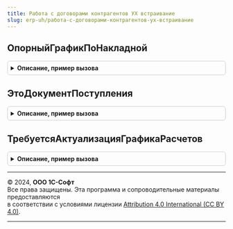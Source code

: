 ```yaml
---
title: Работа с договорами контрагентов УХ встраивание
slug: erp-uh/работа-с-договорами-контрагентов-ух-встраивание
---
```



## ОпорныйГрафикПоНакладной
<details style="margin: 1em 0; padding: 0.5em; border: 1px solid #ccc; border-radius: 6px;">

<summary style="font-weight: bold; cursor: pointer;">Описание, пример вызова</summary>

```bsl

Функция ОпорныйГрафикПоНакладной(ОбъектРасчетов, ОбщаяСумма, ДатаОтсчета) Экспорт
```

Пример вызова
```bsl
Результат = РаботаСДоговорамиКонтрагентовУХВстраивание.ОпорныйГрафикПоНакладной(ОбъектРасчетов, ОбщаяСумма, ДатаОтсчета) 
```
</details>

## ЭтоДокументПоступления
<details style="margin: 1em 0; padding: 0.5em; border: 1px solid #ccc; border-radius: 6px;">

<summary style="font-weight: bold; cursor: pointer;">Описание, пример вызова</summary>

```bsl

Функция ЭтоДокументПоступления(Документ) Экспорт
```

Пример вызова
```bsl
Результат = РаботаСДоговорамиКонтрагентовУХВстраивание.ЭтоДокументПоступления(Документ) 
```
</details>

## ТребуетсяАктуализацияГрафикаРасчетов
<details style="margin: 1em 0; padding: 0.5em; border: 1px solid #ccc; border-radius: 6px;">

<summary style="font-weight: bold; cursor: pointer;">Описание, пример вызова</summary>

```bsl

Функция ТребуетсяАктуализацияГрафикаРасчетов(ДокументГрафика, РеквизитыДокументаГрафика = Неопределено) Экспорт
```

Пример вызова
```bsl
Результат = РаботаСДоговорамиКонтрагентовУХВстраивание.ТребуетсяАктуализацияГрафикаРасчетов(ДокументГрафика, РеквизитыДокументаГрафика);
```
</details>

---

© 2024, **ООО 1С-Софт**  
Все права защищены. Эта программа и сопроводительные материалы предоставляются  
в соответствии с условиями лицензии [Attribution 4.0 International (CC BY 4.0)](https://creativecommons.org/licenses/by/4.0/legalcode).

---

